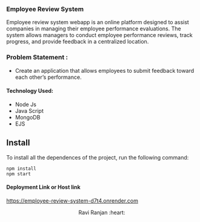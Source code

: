 ### Employee Review System
Employee review system webapp is an online platform designed to assist companies in managing their employee performance evaluations. The system allows managers to conduct employee performance reviews, track progress, and provide feedback in a centralized location.

### Problem Statement : 
 - Create an application that allows employees to submit feedback toward each other’s performance.
 
#### Technology Used:
 - Node Js
 - Java Script
 - MongoDB
 - EJS
 

 ## Install

To install all the dependences of the project, run the following command:

    npm install
    npm start


#### Deployment Link or Host link

 https://employee-review-system-d7t4.onrender.com



<p align="center">
  Ravi Ranjan :heart:
</p>

